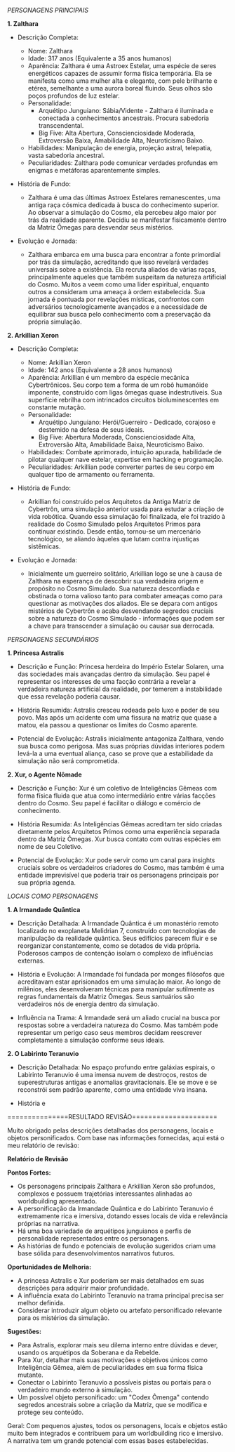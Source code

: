 *PERSONAGENS PRINCIPAIS*

**1. Zalthara** 
- Descrição Completa:
  - Nome: Zalthara 
  - Idade: 317 anos (Equivalente a 35 anos humanos)
  - Aparência: Zalthara é uma Astroex Estelar, uma espécie de seres energéticos capazes de assumir forma física temporária. Ela se manifesta como uma mulher alta e elegante, com pele brilhante e etérea, semelhante a uma aurora boreal fluindo. Seus olhos são poços profundos de luz estelar.
  - Personalidade: 
    - Arquétipo Junguiano: Sábia/Vidente - Zalthara é iluminada e conectada a conhecimentos ancestrais. Procura sabedoria transcendental.
    - Big Five: Alta Abertura, Conscienciosidade Moderada, Extroversão Baixa, Amabilidade Alta, Neuroticismo Baixo.
  - Habilidades: Manipulação de energia, projeção astral, telepatia, vasta sabedoria ancestral.
  - Peculiaridades: Zalthara pode comunicar verdades profundas em enigmas e metáforas aparentemente simples.

- História de Fundo: 
  - Zalthara é uma das últimas Astroex Estelares remanescentes, uma antiga raça cósmica dedicada à busca do conhecimento superior. Ao observar a simulação do Cosmo, ela percebeu algo maior por trás da realidade aparente. Decidiu se manifestar fisicamente dentro da Matriz Ômegas para desvendar seus mistérios.

- Evolução e Jornada:
  - Zalthara embarca em uma busca para encontrar a fonte primordial por trás da simulação, acreditando que isso revelará verdades universais sobre a existência. Ela recruta aliados de várias raças, principalmente aqueles que também suspeitam da natureza artificial do Cosmo. Muitos a veem como uma líder espiritual, enquanto outros a consideram uma ameaça à ordem estabelecida. Sua jornada é pontuada por revelações místicas, confrontos com adversários tecnologicamente avançados e a necessidade de equilibrar sua busca pelo conhecimento com a preservação da própria simulação.

**2. Arkillian Xeron**  
- Descrição Completa: 
  - Nome: Arkillian Xeron
  - Idade: 142 anos (Equivalente a 28 anos humanos)  
  - Aparência: Arkillian é um membro da espécie mecânica Cybertrônicos. Seu corpo tem a forma de um robô humanóide imponente, construído com ligas ômegas quase indestrutiveis. Sua superfície rebrilha com intrincados circuitos bioluminescentes em constante mutação.
  - Personalidade:
    - Arquétipo Junguiano: Herói/Guerreiro - Dedicado, corajoso e destemido na defesa de seus ideais.  
    - Big Five: Abertura Moderada, Conscienciosidade Alta, Extroversão Alta, Amabilidade Baixa, Neuroticismo Baixo.
  - Habilidades: Combate aprimorado, intuição apurada, habilidade de pilotar qualquer nave estelar, expertise em hacking e programação.
  - Peculiaridades: Arkillian pode converter partes de seu corpo em qualquer tipo de armamento ou ferramenta.

- História de Fundo:
  - Arkillian foi construído pelos Arquitetos da Antiga Matriz de Cybertrôn, uma simulação anterior usada para estudar a criação de vida robótica. Quando essa simulação foi finalizada, ele foi trazido à realidade do Cosmo Simulado pelos Arquitetos Primos para continuar existindo. Desde então, tornou-se um mercenário tecnológico, se aliando àqueles que lutam contra injustiças sistêmicas.  

- Evolução e Jornada:  
  - Inicialmente um guerreiro solitário, Arkillian logo se une à causa de Zalthara na esperança de descobrir sua verdadeira origem e propósito no Cosmo Simulado. Sua natureza desconfiada e obstinada o torna valioso tanto para combater ameaças como para questionar as motivações dos aliados. Ele se depara com antigos mistérios de Cybertrôn e acaba desvendando segredos cruciais sobre a natureza do Cosmo Simulado - informações que podem ser a chave para transcender a simulação ou causar sua derrocada.

*PERSONAGENS SECUNDÁRIOS*

**1. Princesa Astralis**
- Descrição e Função: Princesa herdeira do Império Estelar Solaren, uma das sociedades mais avançadas dentro da simulação. Seu papel é representar os interesses de uma facção contrária a revelar a verdadeira natureza artificial da realidade, por temerem a instabilidade que essa revelação poderia causar.

- História Resumida: Astralis cresceu rodeada pelo luxo e poder de seu povo. Mas após um acidente com uma fissura na matriz que quase a matou, ela passou a questionar os limites do Cosmo aparente.  

- Potencial de Evolução: Astralis inicialmente antagoniza Zalthara, vendo sua busca como perigosa. Mas suas próprias dúvidas interiores podem levá-la a uma eventual aliança, caso se prove que a estabilidade da simulação não será comprometida.

**2. Xur, o Agente Nômade**
- Descrição e Função: Xur é um coletivo de Inteligências Gêmeas com forma física fluida que atua como intermediário entre várias facções dentro do Cosmo. Seu papel é facilitar o diálogo e comércio de conhecimento.

- História Resumida: As Inteligências Gêmeas acreditam ter sido criadas diretamente pelos Arquitetos Primos como uma experiência separada dentro da Matriz Ômegas. Xur busca contato com outras espécies em nome de seu Coletivo.

- Potencial de Evolução: Xur pode servir como um canal para insights cruciais sobre os verdadeiros criadores do Cosmo, mas também é uma entidade imprevisível que poderia trair os personagens principais por sua própria agenda. 

*LOCAIS COMO PERSONAGENS* 

**1. A Irmandade Quântica**
- Descrição Detalhada: A Irmandade Quântica é um monastério remoto localizado no exoplaneta Melidrian 7, construído com tecnologias de manipulação da realidade quântica. Seus edifícios parecem fluir e se reorganizar constantemente, como se dotados de vida própria. Poderosos campos de contenção isolam o complexo de influências externas.  

- História e Evolução: A Irmandade foi fundada por monges filósofos que acreditavam estar aprisionados em uma simulação maior. Ao longo de milênios, eles desenvolveram técnicas para manipular sutilmente as regras fundamentais da Matriz Ômegas. Seus santuários são verdadeiros nós de energia dentro da simulação.

- Influência na Trama: A Irmandade será um aliado crucial na busca por respostas sobre a verdadeira natureza do Cosmo. Mas também pode representar um perigo caso seus membros decidam reescrever completamente a simulação conforme seus ideais.

**2. O Labirinto Teranuvio**
- Descrição Detalhada: No espaço profundo entre galáxias espirais, o Labirinto Teranuvio é uma imensa nuvem de destroços, restos de superestruturas antigas e anomalias gravitacionais. Ele se move e se reconstrói sem padrão aparente, como uma entidade viva insana. 

- História e

===============RESULTADO REVISÃO=====================

Muito obrigado pelas descrições detalhadas dos personagens, locais e objetos personificados. Com base nas informações fornecidas, aqui está o meu relatório de revisão:

**Relatório de Revisão**

**Pontos Fortes:**
- Os personagens principais Zalthara e Arkillian Xeron são profundos, complexos e possuem trajetórias interessantes alinhadas ao worldbuilding apresentado.
- A personificação da Irmandade Quântica e do Labirinto Teranuvio é extremamente rica e imersiva, dotando esses locais de vida e relevância próprias na narrativa.
- Há uma boa variedade de arquétipos junguianos e perfis de personalidade representados entre os personagens.
- As histórias de fundo e potenciais de evolução sugeridos criam uma base sólida para desenvolvimentos narrativos futuros.

**Oportunidades de Melhoria:**
- A princesa Astralis e Xur poderiam ser mais detalhados em suas descrições para adquirir maior profundidade.
- A influência exata do Labirinto Teranuvio na trama principal precisa ser melhor definida.
- Considerar introduzir algum objeto ou artefato personificado relevante para os mistérios da simulação.

**Sugestões:**
- Para Astralis, explorar mais seu dilema interno entre dúvidas e dever, usando os arquétipos da Soberana e da Rebelde.
- Para Xur, detalhar mais suas motivações e objetivos únicos como Inteligência Gêmea, além de peculiaridades em sua forma física mutante.
- Conectar o Labirinto Teranuvio a possíveis pistas ou portais para o verdadeiro mundo externo à simulação.
- Um possível objeto personificado: um "Codex Ômenga" contendo segredos ancestrais sobre a criação da Matriz, que se modifica e protege seu conteúdo.

Geral: Com pequenos ajustes, todos os personagens, locais e objetos estão muito bem integrados e contribuem para um worldbuilding rico e imersivo. A narrativa tem um grande potencial com essas bases estabelecidas.